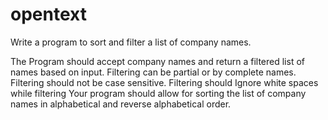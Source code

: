 # opentext
Write a program to sort and filter a list of company names.

The Program should accept company names and return a filtered list of names based on input.
Filtering can be partial or by complete names.
Filtering should not be case sensitive.
Filtering should Ignore white spaces while filtering
Your program should allow for sorting the list of company names in alphabetical and reverse alphabetical order.
